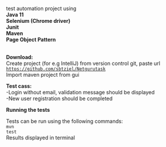 
test automation project using <br> 
<b>Java 11 <br> 
Selenium (Chrome driver)<br> 
Junit <br> 
Maven<br>
Page Object Pattern<br><br></b>


<b>Download:</b><br>
Create project (for e.g IntelliJ) from version control git, paste url
<br> <code>https://github.com/sbtziel/Netgurutask</code><br>
Import maven project from gui

<b>Test cass:</b> <br>
-Login without email, validation message should be displayed <br>
-New user registration should be completed


<b>Running the tests</b>

Tests can be run using the following commands:<br>
<code>mvn test</code><br>
Results displayed in terminal
